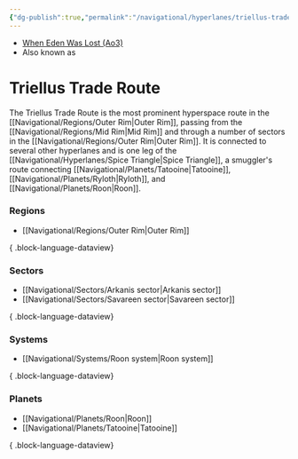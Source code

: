 ```yaml
---
{"dg-publish":true,"permalink":"/navigational/hyperlanes/triellus-trade-route/","tags":["map","outerrim","hyperlane","unfinished"],"noteIcon":"saber1"}
---
```


- [When Eden Was Lost (Ao3)](https://archiveofourown.org/works/19334440/chapters/45992584)
- Also known as 
# Triellus Trade Route
The Triellus Trade Route is the most prominent hyperspace route in the [[Navigational/Regions/Outer Rim\|Outer Rim]], passing from the [[Navigational/Regions/Mid Rim\|Mid Rim]] and through a number of sectors in the [[Navigational/Regions/Outer Rim\|Outer Rim]]. It is connected to several other hyperlanes and is one leg of the [[Navigational/Hyperlanes/Spice Triangle\|Spice Triangle]], a smuggler's route connecting [[Navigational/Planets/Tatooine\|Tatooine]], [[Navigational/Planets/Ryloth\|Ryloth]], and [[Navigational/Planets/Roon\|Roon]].

### Regions
- [[Navigational/Regions/Outer Rim\|Outer Rim]]

{ .block-language-dataview}
### Sectors
- [[Navigational/Sectors/Arkanis sector\|Arkanis sector]]
- [[Navigational/Sectors/Savareen sector\|Savareen sector]]

{ .block-language-dataview}
### Systems
- [[Navigational/Systems/Roon system\|Roon system]]

{ .block-language-dataview}
### Planets
- [[Navigational/Planets/Roon\|Roon]]
- [[Navigational/Planets/Tatooine\|Tatooine]]

{ .block-language-dataview}